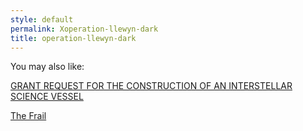 ```yaml
---
style: default
permalink: Xoperation-llewyn-dark
title: operation-llewyn-dark
---
```

You may also like:

[GRANT REQUEST FOR THE CONSTRUCTION OF AN INTERSTELLAR SCIENCE VESSEL](http://scp-wiki.net/grant-request-for-the-construction-of-an-interstellar-scienc)

[The Frail](http://scp-wiki.net/the-frail)
